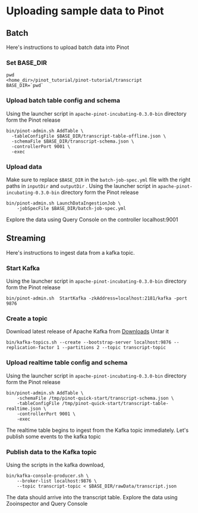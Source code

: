 # Uploading sample data to Pinot

## Batch

Here's instructions to upload batch data into Pinot 

### Set BASE_DIR

```
pwd
<home_dir>/pinot_tutorial/pinot-tutorial/transcript
BASE_DIR=`pwd`
```

### Upload batch table config and schema
Using the launcher script in `apache-pinot-incubating-0.3.0-bin` directory form the Pinot release

```
bin/pinot-admin.sh AddTable \
  -tableConfigFile $BASE_DIR/transcript-table-offline.json \
  -schemaFile $BASE_DIR/transcript-schema.json \
  -controllerPort 9001 \
  -exec
```

### Upload data
Make sure to replace `$BASE_DIR` in the `batch-job-spec.yml` file with the right paths in `inputDir` and `outputDir` .
Using the launcher script in `apache-pinot-incubating-0.3.0-bin` directory form the Pinot release

```
bin/pinot-admin.sh LaunchDataIngestionJob \
    -jobSpecFile $BASE_DIR/batch-job-spec.yml
```

Explore the data using Query Console on the controller localhost:9001


## Streaming

Here's instructions to ingest data from a kafka topic.

### Start Kafka
Using the launcher script in `apache-pinot-incubating-0.3.0-bin` directory form the Pinot release
```
bin/pinot-admin.sh  StartKafka -zkAddress=localhost:2181/kafka -port 9876
```

### Create a topic 

Download latest release of Apache Kafka from [Downloads](https://kafka.apache.org/quickstart#quickstart_download)
Untar it

```
bin/kafka-topics.sh --create --bootstrap-server localhost:9876 --replication-factor 1 --partitions 2 --topic transcript-topic
```

### Upload realtime table config and schema
Using the launcher script in `apache-pinot-incubating-0.3.0-bin` directory form the Pinot release

```
bin/pinot-admin.sh AddTable \
    -schemaFile /tmp/pinot-quick-start/transcript-schema.json \
    -tableConfigFile /tmp/pinot-quick-start/transcript-table-realtime.json \
    -controllerPort 9001 \   
    -exec
```

The realtime table begins to ingest from the Kafka topic immediately. Let's publish some events to the kafka topic

### Publish data to the Kafka topic
Using the scripts in the kafka download,
```
bin/kafka-console-producer.sh \
    --broker-list localhost:9876 \
    --topic transcript-topic < $BASE_DIR/rawData/transcript.json
```

The  data should arrive into the transcript table. Explore the data using Zooinspector and Query Console



